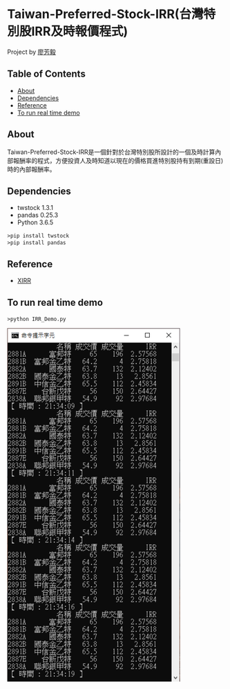 # Taiwan-Preferred-Stock-IRR(台灣特別股IRR及時報價程式)
Project by [廖芳毅](https://github.com/gontue5959)

## Table of Contents
+ [About](#about)
+ [Dependencies](#dependencies)
+ [Reference](#reference)
+ [To run real time demo](#to-run-real-time-demo)

## About
Taiwan-Preferred-Stock-IRR是一個針對於台灣特別股所設計的一個及時計算內部報酬率的程式，方便投資人及時知道以現在的價格買進特別股持有到期(重設日)時的內部報酬率。

## Dependencies
* twstock 1.3.1
* pandas 0.25.3
* Python 3.6.5
```
>pip install twstock
>pip install pandas
```

## Reference
* [XIRR](https://github.com/dkensinger/python/blob/master/XIRR.py)

## To run real time demo
```
>python IRR_Demo.py
```
<img src="https://github.com/gontue5959/Preferred-Stock-IRR/blob/master/Demo/demo.png" width="400"> 
